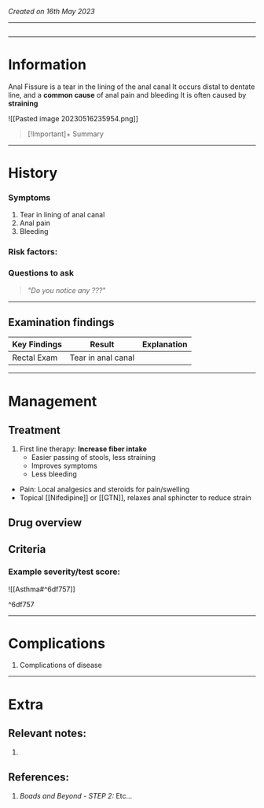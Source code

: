 *Created on 16th May 2023*

---
```toc
```
---

# Information
Anal Fissure is a tear in the lining of the anal canal
It occurs distal to dentate line, and a **common cause** of anal pain and bleeding
It is often caused by **straining**

![[Pasted image 20230516235954.png]]

> [!Important]+ Summary


--- 
# History
### Symptoms
1. Tear in lining of anal canal
2. Anal pain
3. Bleeding

### Risk factors:

### Questions to ask
>*"Do you notice any ???"*

---

## Examination findings
| Key Findings | Result   | Explanation   |
| ------------ | -------- | ------------- |
|Rectal Exam|Tear in anal canal|  |

---


# Management
## Treatment
1. First line therapy: **Increase fiber intake**
	- Easier passing of stools, less straining
	- Improves symptoms
	- Less bleeding
- Pain: Local analgesics and steroids for pain/swelling
- Topical [[Nifedipine]] or [[GTN]], relaxes anal sphincter to reduce strain

## Drug overview

## Criteria
### Example severity/test score:
![[Asthma#^6df757]]

^6df757

---

# Complications
1. Complications of disease

---

# Extra
## Relevant notes:
1. 
## References:
1. *Boads and Beyond - STEP 2:* Etc...